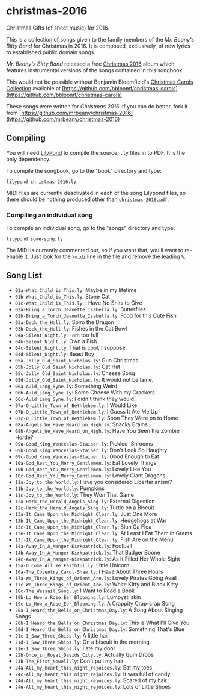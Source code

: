 # christmas-2016

Christmas Gifts (of sheet music) for 2016.

This is a collection of songs given to the family members
of the *Mr. Beany's Bitty Band* for Christmas in 2016.
It is composed, exclusively, of new lyrics to established
public domain songs.

*Mr. Beany's Bitty Band* released a free
[Christmas 2016](https://mrbeany.bandcamp.com/album/christmas-2016)
album which features instrumental versions of the songs
contained in this songbook.
            
This would not be possible without Benjamin Bloomfield's 
[Christmas Carols Collection](https://github.com/bbloomf/christmas-carols)
available at
[https://github.com/bbloomf/christmas-carols](https://github.com/bbloomf/christmas-carols)

These songs were written for *Christmas 2016.*
If you can do better, fork it from
[https://github.com/mrbeany/christmas-2016](https://github.com/mrbeany/christmas-2016)

## Compiling

You will need 
[LilyPond](http://lilypond.org/) to compile the source, `.ly`
files in to PDF. It is the only dependency.

To compile the songbook, go to the "book" directory and type:

    lilypond christmas-2016.ly

MIDI files are currently deactivated in each of the song Lilypond files, so there should
be nothing produced other than `christmas-2016.pdf`.

### Compiling an individual song

To compile an individual song, go to the "songs" directory and type:

    lilypond some-song.ly

The MIDI is currently commented out, so if you want that, you'll want to re-enable it.
Just look for the `\midi` line in the file and remove the leading `%`.

## Song List

* `01a-What_Child_is_This.ly`: Maybe in my lifetime
* `01b-What_Child_is_This.ly`: Stone Cat
* `01c-What_Child_is_This.ly`: I Have No Shits to Give
* `02a-Bring_a_Torch_Jeanette_Isabella.ly`: Butterflies
* `02b-Bring_a_Torch_Jeanette_Isabella.ly`: Food for this Cute Fish
* `03a-Deck_the_Hall.ly`: Spiro the Dragon
* `03b-Deck_the_Hall.ly`: Fishes in the Cat Bowl
* `04a-Silent_Night.ly`: I am too full
* `04b-Silent_Night.ly`: Own a Fish
* `04c-Silent_Night.ly`: That is cool, I suppose.
* `04d-Silent_Night.ly`: Beast Boy
* `05a-Jolly_Old_Saint_Nicholas.ly`: Gun Christmas
* `05b-Jolly_Old_Saint_Nicholas.ly`: Cat Hat
* `05c-Jolly_Old_Saint_Nicholas.ly`: Cheese Song
* `05d-Jolly_Old_Saint_Nicholas.ly`: It would not be lame.
* `06a-Auld_Lang_Syne.ly`: Something Weird
* `06b-Auld_Lang_Syne.ly`: Some Cheese With my Crackers
* `06c-Auld_Lang_Syne.ly`: I didn't think they would.
* `07a-O_Little_Town_of_Bethlehem.ly`: I Would Like
* `07b-O_Little_Town_of_Bethlehem.ly`: I Guess It Ate Me Up
* `07c-O_Little_Town_of_Bethlehem.ly`: Soon They Were on to Home
* `08a-Angels_We_Have_Heard_on_High.ly`: Snacky Brains
* `08b-Angels_We_Have_Heard_on_High.ly`: Have You Seen the Zombie Horde?
* `09a-Good_King_Wenceslas-Stainer.ly`: Pickled 'Shrooms
* `09b-Good_King_Wenceslas-Stainer.ly`: Don't Look So Haughty
* `09c-Good_King_Wenceslas-Stainer.ly`: Good Enough to Eat
* `10a-God_Rest_You_Merry_Gentlemen.ly`: Eat Lovely Things
* `10b-God_Rest_You_Merry_Gentlemen.ly`: Lovely Like You
* `10c-God_Rest_You_Merry_Gentlemen.ly`: Lovely Giant Dragons
* `11a-Joy_to_the_World.ly`: Have you considered Libertarianism?
* `11b-Joy_to_the_World.ly`: Pumpkins
* `11c-Joy_to_the_World.ly`: They Won That Game
* `12a-Hark_the_Herald_Angels_Sing.ly`: External Digestion
* `12c-Hark_the_Herald_Angels_Sing.ly`: Turtle on a Biscuit
* `13a-It_Came_Upon_the_Midnight_Clear.ly`: Just One More
* `13b-It_Came_Upon_the_Midnight_Clear.ly`: Hedgehogs at War
* `13c-It_Came_Upon_the_Midnight_Clear.ly`: Blun Ga Flea
* `13e-It_Came_Upon_the_Midnight_Clear.ly`: At Least I Eat Them in Grams
* `13f-It_Came_Upon_the_Midnight_Clear.ly`: Fish Are on the Menu
* `14a-Away_In_A_Manger-Kirkpatrick.ly`: Football
* `14b-Away_In_A_Manger-Kirkpatrick.ly`: That Badger Boone
* `14c-Away_In_A_Manger-Kirkpatrick.ly`: As It Filled Her Whole Sight
* `15a-O_Come_All_Ye_Faithful.ly`: Little Unicorn
* `16a-The_Coventry_Carol-Shaw.ly`: I Have About Three Hours
* `17a-We_Three_Kings_of_Orient_Are.ly`: Lovely Pirates Going Asail
* `17c-We_Three_Kings_of_Orient_Are.ly`: White Kitty and Black Kitty
* `18c-The_Wassail_Song.ly`: I Want to Read a Book
* `19b-Lo_How_a_Rose_Eer_Blooming.ly`: Lumpystilskin
* `19c-Lo_How_a_Rose_Eer_Blooming.ly`: A Crappity Crap-crap Song
* `20a-I_Heard_the_Bells_on_Christmas_Day.ly`: A Song About Singing Songs
* `20b-I_Heard_the_Bells_on_Christmas_Day.ly`: This is What I'll Give You
* `20d-I_Heard_the_Bells_on_Christmas_Day.ly`: Something That's Blue
* `21c-I_Saw_Three_Ships.ly`: A little hair
* `21d-I_Saw_Three_Ships.ly`: On a biscuit in the morning
* `21e-I_Saw_Three_Ships.ly`: I ate my door
* `22b-Once_in_Royal_Davids_City.ly`: Actually Gum Drops
* `23b-The_First_Nowell.ly`: Don't pull my hair
* `24a-All_my_heart_this_night_rejoices.ly`: Eat my toes
* `24c-All_my_heart_this_night_rejoices.ly`: It was full of candy.
* `24d-All_my_heart_this_night_rejoices.ly`: Scared of my hair.
* `24e-All_my_heart_this_night_rejoices.ly`: Lots of Little Shoes

